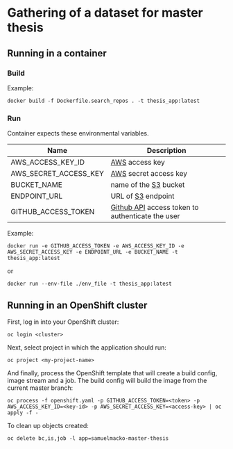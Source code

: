 # Gathering of a dataset for master thesis

## Running in a container

### Build

Example:

```
docker build -f Dockerfile.search_repos . -t thesis_app:latest
```

### Run

Container expects these environmental variables.

| Name | Description |
| ---- | ----------- |
| AWS_ACCESS_KEY_ID | [AWS](https://aws.amazon.com/) access key |
| AWS_SECRET_ACCESS_KEY | [AWS](https://aws.amazon.com/) secret access key |
| BUCKET_NAME | name of the [S3](https://aws.amazon.com/s3/) bucket |
| ENDPOINT_URL | URL of [S3](https://aws.amazon.com/s3/) endpoint |
| GITHUB_ACCESS_TOKEN | [Github API](https://developer.github.com/v3/) access token to authenticate the user |

Example:

```
docker run -e GITHUB_ACCESS_TOKEN -e AWS_ACCESS_KEY_ID -e AWS_SECRET_ACCESS_KEY -e ENDPOINT_URL -e BUCKET_NAME -t thesis_app:latest
```

or

```
docker run --env-file ./env_file -t thesis_app:latest
```

## Running in an OpenShift cluster

First, log in into your OpenShift cluster:

```
oc login <cluster>
```

Next, select project in which the application should run:

```
oc project <my-project-name>
```

And finally, process the OpenShift template that will create a build config,
image stream and a job. The build config will build the image from the current master branch:

```
oc process -f openshift.yaml -p GITHUB_ACCESS_TOKEN=<token> -p AWS_ACCESS_KEY_ID=<key-id> -p AWS_SECRET_ACCESS_KEY=<access-key> | oc apply -f -
```

To clean up objects created:

```
oc delete bc,is,job -l app=samuelmacko-master-thesis
```
